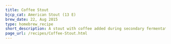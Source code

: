 ```yaml
---
title: Coffee Stout
bjcp_cat: American Stout (13 E)
brew_date: 22, Aug 2015
type: homebrew_recipe
short_description: A stout with coffee added during secondary fermentation.
page_url: /recipes/Coffee-Stout.html
---
```

